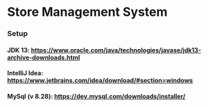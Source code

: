 # Store Management System

### Setup

#### JDK 13: https://www.oracle.com/java/technologies/javase/jdk13-archive-downloads.html
#### IntelliJ Idea: https://www.jetbrains.com/idea/download/#section=windows
#### MySql (v 8.28): https://dev.mysql.com/downloads/installer/
